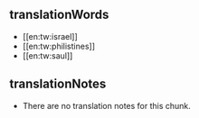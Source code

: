 ## translationWords

* [[en:tw:israel]]
* [[en:tw:philistines]]
* [[en:tw:saul]]

## translationNotes

* There are no translation notes for this chunk.
